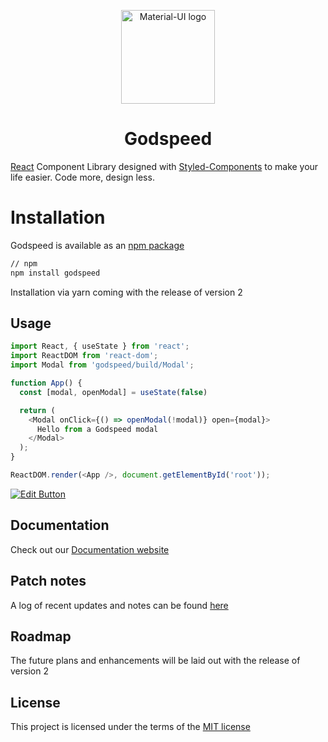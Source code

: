 <p align="center">
  <a href="https://material-ui.com/" rel="noopener" target="_blank"><img width="150" src="https://i.imgur.com/xXLjICz.png" alt="Material-UI logo"></a>
</p>

<h1 align="center">Godspeed</h1>

[React](https://www.npmjs.com/package/godspeed) Component Library designed with [Styled-Components](https://styled-components.com/) to make your life easier. Code more, design less.

# Installation

Godspeed is available as an [npm package](https://www.npmjs.com/package/godspeed)

```sh
// npm
npm install godspeed
```
 Installation via yarn coming with the release of version 2

## Usage
```js
import React, { useState } from 'react';
import ReactDOM from 'react-dom';
import Modal from 'godspeed/build/Modal';

function App() {
  const [modal, openModal] = useState(false)

  return (
    <Modal onClick={() => openModal(!modal)} open={modal}>
      Hello from a Godspeed modal
    </Modal>
  );
}

ReactDOM.render(<App />, document.getElementById('root'));

```
[![Edit Button](https://svgshare.com/i/KAx.svg)](https://codesandbox.io/s/godspeed-3zimc)


## Documentation
Check out our [Documentation website](https://godspeed.netlify.app/)

## Patch notes
A log of recent updates and notes can be found [here](https://godspeed.netlify.app/patchnotes)

## Roadmap
The future plans and enhancements will be laid out with the release of version 2

## License
This project is licensed under the terms of the [MIT license](/LICENSE)